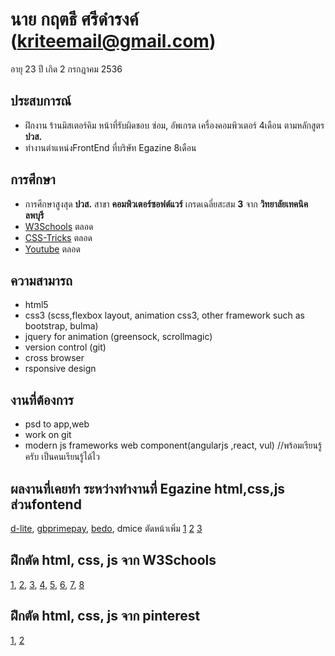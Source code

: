 # นาย กฤตธี ศรีดำรงค์  (kriteemail@gmail.com)
อายุ 23 ปี เกิด 2 กรกฎาคม 2536
## ประสบการณ์
- ฝึกงาน ร้านมิสเตอร์คิม หน้าที่รับผิดชอบ ซ่อม, อัพเกรด เครื่องคอมพิวเตอร์ 4เดือน ตามหลักสูตร **ปวส.**
- ทำงานตำแหน่งFrontEnd ที่บริษัท Egazine 8เดือน
## การศึกษา
- การศึกษาสูงสุด **ปวส.** สาขา **คอมพิวเตอร์ซอฟต์แวร์** เกรดเฉลี่ยสะสม **3** จาก **วิทยาลัยเทคนิคลพบุรี**
- [W3Schools](https://www.w3schools.com/) ตลอด
- [CSS-Tricks](https://css-tricks.com/) ตลอด
- [Youtube](https://youtube.com/) ตลอด
##  ความสามารถ 
- html5
- css3 (scss,flexbox layout, animation css3, other framework such as bootstrap, bulma)
- jquery for animation (greensock, scrollmagic)
- version control (git)
- cross browser
- rsponsive design 
## งานที่ต้องการ 
- psd to app,web
- work on git
- modern js frameworks web component(angularjs ,react, vul) //พร้อมเรียนรู้ครับ เป็นคนเรียนรู้ได้ไว
## ผลงานที่เคยทำ ระหว่างทำงานที่ Egazine html,css,js ส่วนfontend
 [d-lite](http://www.d-lite.co.th/), 
 [gbprimepay](https://www.gbprimepay.com/),
 [bedo](http://www1.bedo.or.th/bedo/home.php),
 dmice ตัดหน้าเพิ่ม 
 [1](http://dmiceplanner.businesseventsthailand.com/dmice/campaign-d-c.php)
 [2](http://dmiceplanner.businesseventsthailand.com/dmice/campaign-d-e.php)
 [3](http://dmiceplanner.businesseventsthailand.com/dmice/copromotionwithtat.php)
## ฝึกตัด html, css, js จาก W3Schools
 [1](https://cdn.rawgit.com/kriteeT/portfolio/ae1c6f1c/work/About-me/index.html), 
 [2](https://cdn.rawgit.com/kriteeT/portfolio/ae1c6f1c/work/social/index.html),
 [3](https://cdn.rawgit.com/kriteeT/portfolio/a5e1b722/work/mailbox/index.html),
 [4](https://rawgit.com/kriteeT/portfolio/master/work/webhotel/index.html),
 [5](https://cdn.rawgit.com/kriteeT/portfolio/ae1c6f1c/work/admin/index.html),
 [6](https://cdn.rawgit.com/kriteeT/portfolio/ae1c6f1c/work/practice/index.html),
 [7](https://rawgit.com/kriteeT/portfolio/master/work/webhotel/index.html),
 [8](https://rawgit.com/kriteeT/portfolio/master/work/mobile/index.html)
## ฝึกตัด html, css, js จาก pinterest
 [1](https://cdn.rawgit.com/kriteeT/portfolio/73de9300/work/psd1/index.html), 
 [2](https://cdn.rawgit.com/kriteeT/portfolio/73de9300/work/psd2/index.html)
